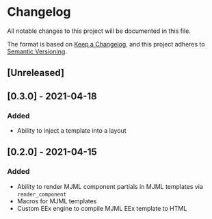# Changelog

All notable changes to this project will be documented in this file.

The format is based on [Keep a Changelog](https://keepachangelog.com/en/1.0.0/),
and this project adheres to [Semantic Versioning](https://semver.org/spec/v2.0.0.html).

## [Unreleased]

## [0.3.0] - 2021-04-18

### Added

- Ability to inject a template into a layout

## [0.2.0] - 2021-04-15

### Added

- Ability to render MJML component partials in MJML templates via `render_component`
- Macros for MJML templates
- Custom EEx engine to compile MJML EEx template to HTML
